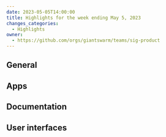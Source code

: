 ```yaml
---
date: 2023-05-05T14:00:00
title: Highlights for the week ending May 5, 2023
changes_categories:
  - Highlights
owner:
  - https://github.com/orgs/giantswarm/teams/sig-product
---
```


## General

## Apps

## Documentation

## User interfaces

